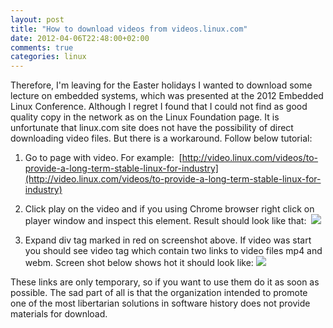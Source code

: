 ```yaml
---
layout: post
title: "How to download videos from videos.linux.com"
date: 2012-04-06T22:48:00+02:00
comments: true
categories: linux
---
```


Therefore, I'm leaving for the Easter holidays I wanted to download some lecture on embedded systems, which was presented at the 2012 Embedded Linux Conference. Although I regret I found that I could not find as good quality copy in the network as on the Linux Foundation page. It is unfortunate that linux.com site does not have the possibility of direct downloading video files. But there is a workaround. Follow below tutorial:  
    

1. Go to page with video. For example:  [http://video.linux.com/videos/to-provide-a-long-term-stable-linux-for-industry](http://video.linux.com/videos/to-provide-a-long-term-stable-linux-for-industry)
2. Click play on the video and if you using Chrome browser right click on player window and inspect this element. Result should look like that: 
  ![](http://1.bp.blogspot.com/-ivNLyF3IFwc/T39S_IwbntI/AAAAAAAAAEg/mVgiu6CXqhs/s400/Untitled.png)

3. Expand div tag marked in red on screenshot above. If video was start you should see video tag which contain two links to video files mp4 and webm. Screen shot below shows hot it should look like:
  ![](http://3.bp.blogspot.com/-waLmSIB4LAI/T39VlAF5P7I/AAAAAAAAAEo/7T9bUg5p-sw/s400/Untitled1.png)

These links are only temporary, so if you want to use them do it as soon as possible. The sad part of all is that the organization intended to promote one of the most libertarian solutions in software history does not provide materials for download.
